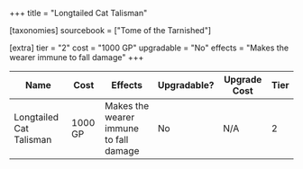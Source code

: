 +++
title = "Longtailed Cat Talisman"

[taxonomies]
sourcebook = ["Tome of the Tarnished"]

[extra]
tier = "2"
cost = "1000 GP"
upgradable = "No"
effects = "Makes the wearer immune to fall damage"
+++

| Name                          | Cost    | Effects                                                                                           | Upgradable? | Upgrade Cost | Tier |
| ----------------------------- | ------- | ----------------------------------------------------------------------------------------------- | ----------- | ------------ | ---- |
| Longtailed Cat Talisman | 1000 GP | Makes the wearer immune to fall damage | No | N/A | 2 |
